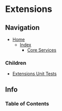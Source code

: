 # Extensions

## Navigation

* [Home](/README.md)
	* [Index](/docs/Index.md)
		* [Core Services](/src/CoreServices/README.md)

### Children

* [Extensions Unit Tests](/src/CoreServicesUnitTests/Extensions/README.md)

## Info

### Table of Contents